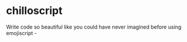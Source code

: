 # chilloscript
Write code so beautiful like you could have never imagined before using emojiscript - 
